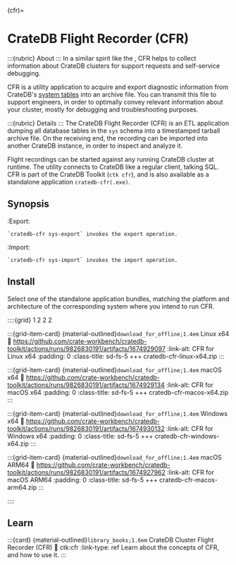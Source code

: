 (cfr)=
# CrateDB Flight Recorder (CFR)

:::{rubric} About
:::
In a similar spirit like the [](#jfr), CFR helps to collect information about
CrateDB clusters for support requests and self-service debugging.

CFR is a utility application to acquire and export diagnostic information from
CrateDB's [system tables](#systables) into an archive file. You can transmit
this file to support engineers, in order to optimally convey relevant
information about your cluster, mostly for debugging and troubleshooting
purposes.

:::{rubric} Details
:::
The CrateDB Flight Recorder (CFR) is an ETL application dumping all database
tables in the `sys` schema into a timestamped tarball archive file.
On the receiving end, the recording can be imported into another CrateDB
instance, in order to inspect and analyze it.

Flight recordings can be started against any running CrateDB cluster at runtime.
The utility connects to CrateDB like a regular client, talking SQL.
CFR is part of the CrateDB Toolkit (`ctk cfr`), and is also available as a
standalone application `cratedb-cfr(.exe)`.


## Synopsis

:Export:

    `cratedb-cfr sys-export` invokes the export operation.

:Import:

    `cratedb-cfr sys-import` invokes the import operation.


## Install

Select one of the standalone application bundles, matching the platform
and architecture of the corresponding system where you intend to run CFR.

::::{grid} 1 2 2 2

:::{grid-item-card} {material-outlined}`download_for_offline;1.4em` Linux x64
:link: https://github.com/crate-workbench/cratedb-toolkit/actions/runs/9826830191/artifacts/1674929097
:link-alt: CFR for Linux x64
:padding: 0
:class-title: sd-fs-5
+++
cratedb-cfr-linux-x64.zip
:::

:::{grid-item-card} {material-outlined}`download_for_offline;1.4em` macOS x64
:link: https://github.com/crate-workbench/cratedb-toolkit/actions/runs/9826830191/artifacts/1674929134
:link-alt: CFR for macOS x64
:padding: 0
:class-title: sd-fs-5
+++
cratedb-cfr-macos-x64.zip
:::

:::{grid-item-card} {material-outlined}`download_for_offline;1.4em` Windows x64
:link: https://github.com/crate-workbench/cratedb-toolkit/actions/runs/9826830191/artifacts/1674930132
:link-alt: CFR for Windows x64
:padding: 0
:class-title: sd-fs-5
+++
cratedb-cfr-windows-x64.zip
:::

:::{grid-item-card} {material-outlined}`download_for_offline;1.4em` macOS ARM64
:link: https://github.com/crate-workbench/cratedb-toolkit/actions/runs/9826830191/artifacts/1674927962
:link-alt: CFR for macOS ARM64
:padding: 0
:class-title: sd-fs-5
+++
cratedb-cfr-macos-arm64.zip
:::

::::



## Learn

:::{card} {material-outlined}`library_books;1.6em` CrateDB Cluster Flight Recorder (CFR)
:link: ctk:cfr
:link-type: ref
Learn about the concepts of CFR, and how to use it.
:::


[Java Flight Recorder]: https://en.wikipedia.org/wiki/JDK_Flight_Recorder
[jcmd]: https://docs.oracle.com/en/java/javase/17/docs/specs/man/jcmd.html
